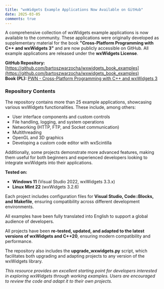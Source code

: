 ```yaml
---
title: "wxWidgets Example Applications Now Available on GitHub"
date: 2025-03-05
comments: true
---
```


A comprehensive collection of wxWidgets example applications is now available to the community. These applications were originally developed as supplementary material for the book **"Cross-Platform Programming with C++ and wxWidgets 3"** and are now publicly accessible on GitHub. All example applications are released under the **wxWidgets License**.

**GitHub Repository:** [https://github.com/bartoszwarzocha/wxwidgets_book_examples](https://github.com/bartoszwarzocha/wxwidgets_book_examples)  
**Book (PL):** [PWN - Cross-Platform Programming with C++ and wxWidgets 3](https://ksiegarnia.pwn.pl/Programowanie-wieloplatformowe-z-C-i-wxWidgets-3,750527898,p.html)

### Repository Contents

The repository contains more than 25 example applications, showcasing various wxWidgets functionalities. These include, among others:

- User interface components and custom controls
- File handling, logging, and system operations
- Networking (HTTP, FTP, and Socket communication)
- Multithreading
- OpenGL and 3D graphics
- Developing a custom code editor with wxScintilla

Additionally, some projects demonstrate more advanced features, making them useful for both beginners and experienced developers looking to integrate wxWidgets into their applications.

**Tested on:**  
- **Windows 11** (Visual Studio 2022, wxWidgets 3.3.x)  
- **Linux Mint 22** (wxWidgets 3.2.6)  

Each project includes configuration files for **Visual Studio, Code::Blocks, and Makefile**, ensuring compatibility across different development environments.

All examples have been fully translated into English to support a global audience of developers.

All projects have been **re-tested, updated, and adapted to the latest versions of wxWidgets and C++20**, ensuring modern compatibility and performance.

The repository also includes the **upgrade_wxwidgets.py** script, which facilitates both upgrading and adapting projects to any version of the wxWidgets library.

_This resource provides an excellent starting point for developers interested in exploring wxWidgets through working examples. Users are encouraged to review the code and adapt it to their own projects._
